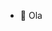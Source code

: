 - 👋 Ola

<!---
XaropeAmarga/XaropeAmarga is a ✨ special ✨ repository because its `README.md` (this file) appears on your GitHub profile.
You can click the Preview link to take a look at your changes.
--->
